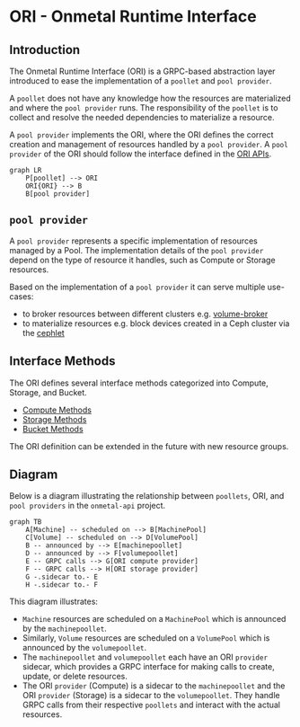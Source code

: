 # ORI - Onmetal Runtime Interface

## Introduction

The Onmetal Runtime Interface (ORI) is a GRPC-based abstraction layer
introduced to ease the implementation of a `poollet` and `pool provider`. 

A `poollet` does not have any knowledge how the resources are materialized and where the `pool provider` runs.
The responsibility of the `poollet` is to collect and resolve the needed dependencies to materialize a resource.

A `pool provider` implements the ORI, where the ORI defines the correct creation and management of resources 
handled by a `pool provider`. A `pool provider` of the ORI should follow the interface defined in the
[ORI APIs](https://github.com/onmetal/onmetal-api/tree/main/ori/apis). 

```mermaid
graph LR
    P[poollet] --> ORI
    ORI{ORI} --> B
    B[pool provider]
```

## `pool provider`

A `pool provider` represents a specific implementation of resources managed by
a Pool. The implementation details of the `pool provider` depend on the type of
resource it handles, such as Compute or Storage resources.

Based on the implementation of a `pool provider` it can serve multiple use-cases: 
- to broker resources between different clusters e.g. [volume-broker](https://github.com/onmetal/onmetal-api/tree/main/broker/volumebroker)
- to materialize resources e.g. block devices created in a Ceph cluster via the [cephlet](https://github.com/onmetal/cephlet)

## Interface Methods

The ORI defines several interface methods categorized into Compute, Storage,
and Bucket.

- [Compute Methods](https://github.com/onmetal/onmetal-api/tree/main/ori/apis/machine)
- [Storage Methods](https://github.com/onmetal/onmetal-api/tree/main/ori/apis/volume)
- [Bucket Methods](https://github.com/onmetal/onmetal-api/tree/main/ori/apis/bucket)

The ORI definition can be extended in the future with new resource groups.

## Diagram

Below is a diagram illustrating the relationship between `poollets`,
ORI, and `pool providers` in the `onmetal-api` project.

```mermaid
graph TB
    A[Machine] -- scheduled on --> B[MachinePool]
    C[Volume] -- scheduled on --> D[VolumePool]
    B -- announced by --> E[machinepoollet]
    D -- announced by --> F[volumepoollet]
    E -- GRPC calls --> G[ORI compute provider]
    F -- GRPC calls --> H[ORI storage provider]
    G -.sidecar to.- E
    H -.sidecar to.- F
```

This diagram illustrates:

- `Machine` resources are scheduled on a `MachinePool` which is announced by the `machinepoollet`.
- Similarly, `Volume` resources are scheduled on a `VolumePool` which is announced by the `volumepoollet`.
- The `machinepoollet` and `volumepoollet` each have an ORI `provider` sidecar, which provides a GRPC interface for 
making calls to create, update, or delete resources.
- The ORI `provider` (Compute) is a sidecar to the `machinepoollet` and the ORI `provider` (Storage) is a sidecar to the 
`volumepoollet`. They handle GRPC calls from their respective `poollets` and interact with the actual resources.
